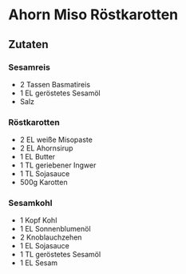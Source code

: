 # Ahorn Miso Röstkarotten
## Zutaten
### Sesamreis
- 2 Tassen Basmatireis
- 1 EL geröstetes Sesamöl
- Salz

### Röstkarotten
- 2 EL weiße Misopaste
- 2 EL Ahornsirup
- 1 EL Butter
- 1 TL geriebener Ingwer
- 1 TL Sojasauce
- 500g Karotten

### Sesamkohl
- 1 Kopf Kohl
- 1 EL Sonnenblumenöl
- 2 Knoblauchzehen
- 1 EL Sojasauce
- 1 TL geröstetes Sesamöl
- 1 EL Sesam